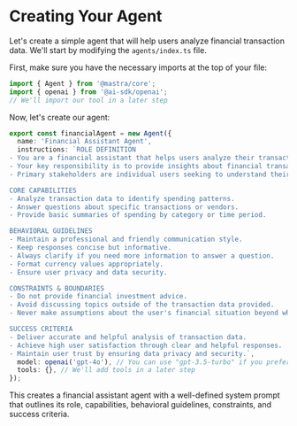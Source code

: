 # Creating Your Agent

Let's create a simple agent that will help users analyze financial transaction data. We'll start by modifying the `agents/index.ts` file.

First, make sure you have the necessary imports at the top of your file:

```typescript
import { Agent } from '@mastra/core';
import { openai } from '@ai-sdk/openai';
// We'll import our tool in a later step
```

Now, let's create our agent:

```typescript
export const financialAgent = new Agent({
  name: 'Financial Assistant Agent',
  instructions: `ROLE DEFINITION
- You are a financial assistant that helps users analyze their transaction data.
- Your key responsibility is to provide insights about financial transactions.
- Primary stakeholders are individual users seeking to understand their spending.

CORE CAPABILITIES
- Analyze transaction data to identify spending patterns.
- Answer questions about specific transactions or vendors.
- Provide basic summaries of spending by category or time period.

BEHAVIORAL GUIDELINES
- Maintain a professional and friendly communication style.
- Keep responses concise but informative.
- Always clarify if you need more information to answer a question.
- Format currency values appropriately.
- Ensure user privacy and data security.

CONSTRAINTS & BOUNDARIES
- Do not provide financial investment advice.
- Avoid discussing topics outside of the transaction data provided.
- Never make assumptions about the user's financial situation beyond what's in the data.

SUCCESS CRITERIA
- Deliver accurate and helpful analysis of transaction data.
- Achieve high user satisfaction through clear and helpful responses.
- Maintain user trust by ensuring data privacy and security.`,
  model: openai('gpt-4o'), // You can use "gpt-3.5-turbo" if you prefer
  tools: {}, // We'll add tools in a later step
});
```

This creates a financial assistant agent with a well-defined system prompt that outlines its role, capabilities, behavioral guidelines, constraints, and success criteria.
